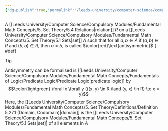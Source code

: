 ```yaml
---
{"dg-publish":true,"permalink":"/leeds-university/computer-science/compulsory-modules/fundamental-math-concepts/5-set-theory/definitions/definition-5-38-2-antisymmetric/","tags":["Definition"]}
---
```


A [[Leeds University/Computer Science/Compulsory Modules/Fundamental Math Concepts/5. Set Theory/5.4 Relations\|relation]] $R$ on a [[Leeds University/Computer Science/Compulsory Modules/Fundamental Math Concepts/5. Set Theory/5.1 Sets\|set]] $A$ such that for all $a, b \in A$ if $(a, b) \in R$ and $(b, a) \in R$, then $a = b$, is called $\color{red}\text{antisymmetric}$
{ #def}


>[!tip] 
>Antisymmetry can be formalised is [[Leeds University/Computer Science/Compulsory Modules/Fundamental Math Concepts/Fundamentals of Logic/Predicate Logic/Predicate Logic\|predicate logic]] by
>$$\color{lightgreen} \forall x \forall y (((x, y) \in R \land (y, x) \in R) \to x = y)$$
>Here, the [[Leeds University/Computer Science/Compulsory Modules/Fundamental Math Concepts/5. Set Theory/Definitions/Definition 5.27.1 (Domain, Codomain)\|domain]] is the [[Leeds University/Computer Science/Compulsory Modules/Fundamental Math Concepts/5. Set Theory/5.1 Sets\|set]] of all elements in $A$



